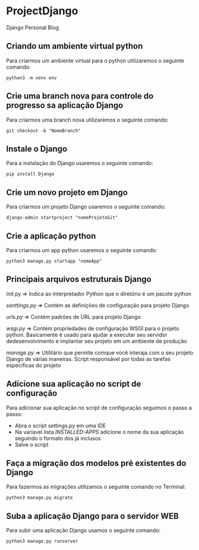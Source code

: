 # ProjectDjango
Django Personal Blog

## Criando um ambiente virtual python

Para criarmos um ambiente virtual para o python utilizaremos o seguinte comando:

	python3 -m venv env

## Crie uma branch nova para controle do progresso sa aplicação Django

Para criarmos uma branch nova utilizaremos o seguinte comando:

	git checkout -b "NomeBranch"

## Instale o Django

Para a instalação do Django usaremos o seguinte comando:
	
	pip install Django

## Crie um novo projeto em Django

Para criarmos um projeto Django usaremos o seguinte comando:

	django-admin startproject "nomeProjetoGit"

## Crie a aplicação python

Para criarmos um app python usaremos o seguinte comando:

	python3 manage.py startapp "nomeApp"

## Principais arquivos estruturais Django

_init_.py => Indica ao interpretador Python que o diretório é um pacote python

_senttings.py_ => Contém as definições de configuração para projeto Django

_urls.py_ => Contém padrões de URL para projeto Django

_wsgi.py_ => Contém propriedades de configuração WSGI para o projeto python. Basicamente é usado para ajudar a executar seu servidor dedesenvolvimento e implantar seu projeto em um ambiente de produção

_manage.py_ => Utilitário que permite comque você interaja com o seu projeto Django de várias maneiras. Script responsável por todas as tarefas especificas do projeto

 
## Adicione sua aplicação no script de configuração

Para adicionar sua aplicação no script de configuração seguimos o passo a passo:

* Abra o script settings.py em uma IDE
* Na variavel lista _INSTALLED-APPS_ adicione o nome da sua aplicação seguindo o formato dos já inclusos
* Salve o script

## Faça a migração dos modelos pré existentes do Django

Para fazermos as migrações utilizamos o seguinte comando no Terminal:

	python3 manage.py migrate

## Suba a aplicação Django para o servidor WEB

Para subir uma aplicação Django usamos o seguinte comando:

	python3 manage.py runserver
